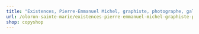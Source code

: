 ```yaml
---
title: "Existences, Pierre-Emmanuel Michel, graphiste, photographe, galerie."
url: /oloron-sainte-marie/existences-pierre-emmanuel-michel-graphiste-photographe-galerie-3/
shop: copyshop
---
```


